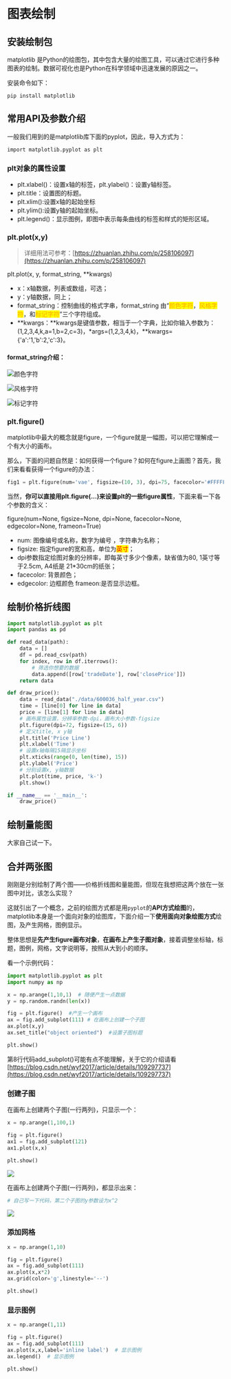 # 图表绘制

## 安装绘制包

matplotlib 是Python的绘图包，其中包含大量的绘图工具，可以通过它进行多种图表的绘制。数据可视化也是Python在科学领域中迅速发展的原因之一。

安装命令如下：

```
pip install matplotlib
```

## 常用API及参数介绍

一般我们用到的是matplotlib库下面的pyplot，因此，导入方式为：

```
import matplotlib.pyplot as plt
```

### plt对象的属性设置

* plt.xlabel()：设置x轴的标签，plt.ylabel()：设置y轴标签。
* plt.title：设置图的标题。
* plt.xlim():设置x轴的起始坐标
* plt.ylim():设置y轴的起始坐标。
* plt.legend()：显示图例，即图中表示每条曲线的标签和样式的矩形区域。

### plt.plot(x,y)

> 详细用法可参考：[https://zhuanlan.zhihu.com/p/258106097](https://zhuanlan.zhihu.com/p/258106097)

plt.plot(x, y, format\_string, \*\*kwargs)

* x：x轴数据，列表或数组，可选；
* y：y轴数据，同上；
* format\_string：控制曲线的格式字串，format\_string 由“<mark style="color:orange;">颜色字符</mark>，<mark style="color:orange;">风格字符</mark>，和<mark style="color:orange;">标记字符</mark>”三个字符组成。
* \*\*kwargs：\*\*kwargs是键值参数，相当于一个字典，比如你输入参数为：(1,2,3,4,k,a=1,b=2,c=3)，\*args=(1,2,3,4,k)，\*\*kwargs={'a':'1,'b':2,'c':3}。

#### format\_string介绍：

![颜色字符](<../.gitbook/assets/image (9).png>)

![风格字符](<../.gitbook/assets/image (4).png>)

![标记字符](<../.gitbook/assets/image (11).png>)

### plt.figure()

matplotlib中最大的概念就是figure，一个figure就是一幅图，可以把它理解成一个有大小的画布。

那么，下面的问题自然是：如何获得一个figure？如何在figure上画图？首先，我们来看看获得一个figure的办法：

```python
fig1 = plt.figure(num='vae', figsize=(10, 3), dpi=75, facecolor='#FFFFFF', edgecolor='#0000FF')
```

当然，**你可以直接用plt.figure(...)来设置plt的一些figure属性**，下面来看一下各个参数的含义：

figure(num=None, figsize=None, dpi=None, facecolor=None, edgecolor=None, frameon=True)&#x20;

* num: 图像编号或名称，数字为编号 ，字符串为名称；
* figsize: 指定figure的宽和高，单位为<mark style="color:red;">英寸</mark>；
* dpi参数指定绘图对象的分辨率，即每英寸多少个像素，缺省值为80, 1英寸等于2.5cm, A4纸是 21\*30cm的纸张；
* facecolor: 背景颜色；
* edgecolor: 边框颜色 frameon:是否显示边框。

## 绘制价格折线图

```python
import matplotlib.pyplot as plt
import pandas as pd

def read_data(path):
    data = []
    df = pd.read_csv(path)
    for index, row in df.iterrows():
        # 筛选你想要的数据
        data.append([row['tradeDate'], row['closePrice']])
    return data

def draw_price():
    data = read_data("./data/600036_half_year.csv")
    time = [line[0] for line in data]
    price = [line[1] for line in data]
    # 画布属性设置，分辨率参数-dpi，画布大小参数-figsize
    plt.figure(dpi=72, figsize=(15, 6))
    # 定义title, x y轴
    plt.title('Price Line')
    plt.xlabel('Time')
    # 设置x轴每隔15隔显示坐标
    plt.xticks(range(0, len(time), 15))
    plt.ylabel('Price')
    # 分别设置x, y轴数据
    plt.plot(time, price, 'k-')
    plt.show()

if __name__ == '__main__':
    draw_price()
```

## 绘制量能图

大家自己试一下。

## 合并两张图

刚刚是分别绘制了两个图——价格折线图和量能图，但现在我想把这两个放在一张图中对比，该怎么实现？

这就引出了一个概念，之前的绘图方式都是用`pyplot`的**API方式绘图**的，matplotlib本身是一个面向对象的绘图库，下面介绍一下**使用面向对象绘图方式**绘图，及产生网格，图例显示。

整体思想是**先产生figure画布对象**，**在画布上产生子图对象**，接着调整坐标轴，标题，图例，网格，文字说明等，按照从大到小的顺序。

看一个示例代码：

```python
import matplotlib.pyplot as plt
import numpy as np

x = np.arange(1,10,1)  # 随便产生一点数据
y = np.random.randn(len(x))

fig = plt.figure()  #产生一个画布
ax = fig.add_subplot(111) # 在画布上创建一个子图
ax.plot(x,y)
ax.set_title("object oriented")  #设置子图标题

plt.show()
```

第8行代码add\_subplot()可能有点不能理解，关于它的介绍请看[https://blog.csdn.net/wyf2017/article/details/109297737](https://blog.csdn.net/wyf2017/article/details/109297737)

### 创建子图

在画布上创建两个子图(一行两列)，只显示一个：

```python
x = np.arange(1,100,1)

fig = plt.figure()
ax1 = fig.add_subplot(121)
ax1.plot(x,x)

plt.show()
```

![](<../.gitbook/assets/image (2).png>)

在画布上创建两个子图(一行两列)，都显示出来：

```python
# 自己写一下代码，第二个子图的y参数设为x^2
```

![](<../.gitbook/assets/image (5).png>)

### **添加网格**

```python
x = np.arange(1,10)

fig = plt.figure()
ax = fig.add_subplot(111)
ax.plot(x,x*2)
ax.grid(color='g',linestyle='--')

plt.show()
```

### **显示图例**

```python
x = np.arange(1,11)

fig = plt.figure()
ax = fig.add_subplot(111)
ax.plot(x,x,label='inline label')  # 显示图例
ax.legend()  # 显示图例

plt.show()
```

